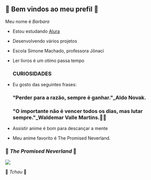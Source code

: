  ## 🌻 Bem vindos ao meu prefil 🌻
 
 Meu nome é *Barbara*

- Estou estudando [Alura](https://www.alura.com.br)
- Desenvolvendo vários projetos
- Escola Simone Machado, professora Jônaci
- Ler livros é um otimo passa tempo
  
  ### CURIOSIDADES
  
- Eu gosto das seguintes frases:
  
  ### "Perder para a razão, sempre é ganhar."_Aldo Novak.
  ### "O importante não é vencer todos os dias, mas lutar sempre."_Waldemar Valle Martins.📖📘

-  Assistir anime é bom para descançar a mente
-  Meu anime favorito é The Promised Neverland.
  
  
  ### 🦋 *The Promised Neverland* 🦋
  
![](https://media1.tenor.com/m/ss23ELgluM0AAAAC/the-promised-neverland-anime.gif)

🌻 *Tchau* 🌻
